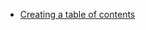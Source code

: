 * [Creating a table of contents](https://tiddlywiki.com/#Adding%20a%20table%20of%20contents%20to%20the%20sidebar)
